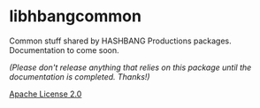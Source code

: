 # libhbangcommon
Common stuff shared by HASHBANG Productions packages. Documentation to come soon.

_(Please don't release anything that relies on this package until the documentation is completed. Thanks!)_

[Apache License 2.0](https://www.apache.org/licenses/LICENSE-2.0.html)
